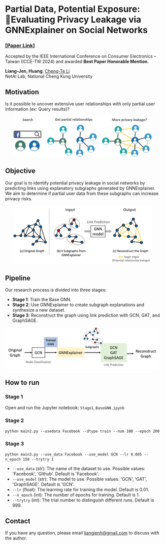 # Partial Data, Potential Exposure: Evaluating Privacy Leakage via GNNExplainer on Social Networks 

### [[Paper Link]](ref/1571010287%20final.pdf)
Accepted by the IEEE International Conference on Consumer Electronics – Taiwan (ICCE-TW 2024) and awarded **Best Paper Honorable Mention**.


**Liang-Jen, Huang**, [Cheng-Te Li](https://sites.google.com/view/chengteli/home?authuser=0)  
NetAI Lab, National Cheng Kung University

## Motivation
Is it possible to uncover extensive user relationships with only partial user information (ex: Query results)?

<div align="center">
<img src=".\ref/Motivation.png" alt="Motivation" width="450"/>
</div>

## Objective
Our goal is to identify potential privacy leakage in social networks by predicting links using explanatory subgraphs generated by GNNExplainer. We aim to determine if partial user data from these subgraphs can increase privacy risks.

<div align="center">
  <img src="./ref/Objective.png" alt="Objective" width="450"/>
</div>


## Pipeline
Our research process is divided into three stages:
- **Stage 1**: Train the Base GNN.
-  **Stage 2**: Use GNNExplainer to create subgraph explanations and synthesize a new dataset.
-  **Stage 3**: Reconstruct the graph using link prediction with GCN, GAT, and GraphSAGE.

<div align="center">
<img src=".\ref/Overview.png" alt="Overview" width="500"/>
</div>


## How to run
### Stage 1
Open and run the Jupyter notebook:  `Stage1_BaseGNN.ipynb`
### Stage 2
```
python main2.py --usedata Facebook --dtype train --num 100 --epoch 200
```
### Stage 3
```
python main3.py --use_data Facebook --use_model GCN --lr 0.005 --n_epoch 150 --trytry 1
```

- `--use_data` (str): The name of the dataset to use. Possible values: 'Facebook', 'Github'. Default is 'Facebook'.
- `--use_model` (str): The model to use. Possible values: 'GCN', 'GAT', 'GraphSAGE'. Default is 'GCN'.
- `--lr` (float): The learning rate for training the model. Default is 0.01.
- `--n_epoch` (int): The number of epochs for training. Default is 1.
- `--trytry` (int): The trial number to distinguish different runs. Default is 999.

## Contact
If you have any question, please email liangjenh@gmail.com to discuss with the author.

